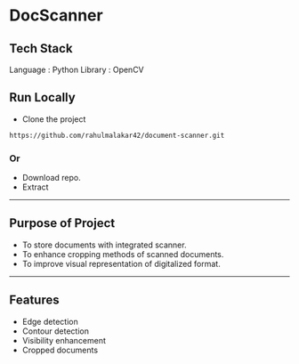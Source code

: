 
# DocScanner


## Tech Stack

Language : Python
Library : OpenCV


## Run Locally

- Clone the project

```bash
https://github.com/rahulmalakar42/document-scanner.git
```
### Or
- Download repo.
- Extract
---

## Purpose of Project
- To store documents with integrated scanner.
- To enhance cropping methods of scanned documents.
- To improve visual representation of digitalized format.
---


## Features
- Edge detection
- Contour detection
- Visibility enhancement
- Cropped documents
